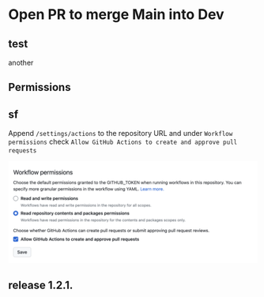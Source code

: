 # Open PR to merge Main into Dev

## test

another

## Permissions

## sf

Append `/settings/actions` to the repository URL and under `Workflow permissions` check `Allow GitHub Actions to create and approve pull requests`

![permissions](./docs/permissions.png)

## release 1.2.1.
